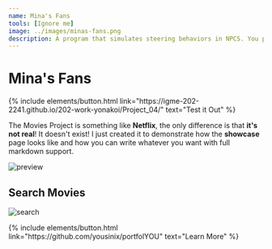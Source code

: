 ```yaml
---
name: Mina's Fans
tools: [Ignore me]
image: ../images/minas-fans.png
description: A program that simulates steering behaviors in NPCS. You play as an idol named Mina, who is a renowned genius in the entertainment industry! But with great fame comes great responsibility... Mina loves her fans, but this time around they seem to love her a little too much! So the only thing to do is to either run, or go back on stage to satisfy them!
---
```

# Mina's Fans

<p class="text-center">
{% include elements/button.html link="https://igme-202-2241.github.io/202-work-yonakoi/Project_04/" text="Test it Out" %}
</p>

The Movies Project is something like **Netflix**, the only difference is that **it's not real**! It doesn't exist! I just created it to demonstrate how the **showcase** page looks like and how you can write whatever you want with full markdown support.

![preview](https://www.sketchappsources.com/resources/source-image/we-were-soldiers-landing-page-dbruggisser.jpg)

## Search Movies

![search](https://www.sketchappsources.com/resources/source-image/microsoft-windows-10-virtual-keyboard-diogo-sousa.png)

<p class="text-center">
{% include elements/button.html link="https://github.com/yousinix/portfolYOU" text="Learn More" %}
</p>